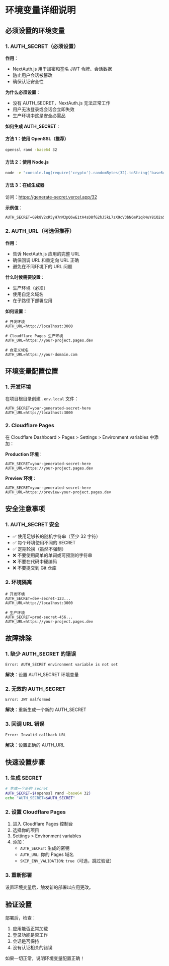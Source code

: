 # 环境变量详细说明

## 必须设置的环境变量

### 1. AUTH_SECRET（必须设置）

**作用**：
- NextAuth.js 用于加密和签名 JWT 令牌、会话数据
- 防止用户会话被篡改
- 确保认证安全性

**为什么必须设置**：
- 没有 AUTH_SECRET，NextAuth.js 无法正常工作
- 用户无法登录或会话会立即失效
- 生产环境中这是安全必需品

**如何生成 AUTH_SECRET**：

#### 方法 1：使用 OpenSSL（推荐）
```bash
openssl rand -base64 32
```

#### 方法 2：使用 Node.js
```bash
node -e "console.log(require('crypto').randomBytes(32).toString('base64'))"
```

#### 方法 3：在线生成器
访问：https://generate-secret.vercel.app/32

**示例值**：
```
AUTH_SECRET=G9k8V2xR5yH7nM3pQ6wE1tA4sD8fG2hJ5kL7zX9cV3bN6mP1qR4uY8iO2aS5dF
```

### 2. AUTH_URL（可选但推荐）

**作用**：
- 告诉 NextAuth.js 应用的完整 URL
- 确保回调 URL 和重定向 URL 正确
- 避免在不同环境下的 URL 问题

**什么时候需要设置**：
- 生产环境（必须）
- 使用自定义域名
- 在子路径下部署应用

**如何设置**：
```
# 开发环境
AUTH_URL=http://localhost:3000

# Cloudflare Pages 生产环境
AUTH_URL=https://your-project.pages.dev

# 自定义域名
AUTH_URL=https://your-domain.com
```

## 环境变量配置位置

### 1. 开发环境
在项目根目录创建 `.env.local` 文件：
```env
AUTH_SECRET=your-generated-secret-here
AUTH_URL=http://localhost:3000
```

### 2. Cloudflare Pages
在 Cloudflare Dashboard > Pages > Settings > Environment variables 中添加：

**Production 环境**：
```
AUTH_SECRET=your-generated-secret-here
AUTH_URL=https://your-project.pages.dev
```

**Preview 环境**：
```
AUTH_SECRET=your-generated-secret-here
AUTH_URL=https://preview-your-project.pages.dev
```

## 安全注意事项

### 1. AUTH_SECRET 安全
- ✅ 使用足够长的随机字符串（至少 32 字符）
- ✅ 每个环境使用不同的 SECRET
- ✅ 定期轮换（虽然不强制）
- ❌ 不要使用简单的单词或可预测的字符串
- ❌ 不要在代码中硬编码
- ❌ 不要提交到 Git 仓库

### 2. 环境隔离
```env
# 开发环境
AUTH_SECRET=dev-secret-123...
AUTH_URL=http://localhost:3000

# 生产环境  
AUTH_SECRET=prod-secret-456...
AUTH_URL=https://your-project.pages.dev
```

## 故障排除

### 1. 缺少 AUTH_SECRET 的错误
```
Error: AUTH_SECRET environment variable is not set
```
**解决**：设置 AUTH_SECRET 环境变量

### 2. 无效的 AUTH_SECRET
```
Error: JWT malformed
```
**解决**：重新生成一个新的 AUTH_SECRET

### 3. 回调 URL 错误
```
Error: Invalid callback URL
```
**解决**：设置正确的 AUTH_URL

## 快速设置步骤

### 1. 生成 SECRET
```bash
# 生成一个新的 secret
AUTH_SECRET=$(openssl rand -base64 32)
echo "AUTH_SECRET=$AUTH_SECRET"
```

### 2. 设置 Cloudflare Pages
1. 进入 Cloudflare Pages 控制台
2. 选择你的项目
3. Settings > Environment variables
4. 添加：
   - `AUTH_SECRET`: 生成的密钥
   - `AUTH_URL`: 你的 Pages 域名
   - `SKIP_ENV_VALIDATION`: `true`（可选，跳过验证）

### 3. 重新部署
设置环境变量后，触发新的部署以应用更改。

## 验证设置

部署后，检查：
1. 应用能否正常加载
2. 登录功能是否工作
3. 会话是否保持
4. 没有认证相关的错误

如果一切正常，说明环境变量配置正确！

